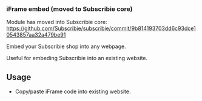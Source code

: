 ### iFrame embed (moved to Subscribie core)


Module has moved into Subscribie core: https://github.com/Subscribie/subscribie/commit/9b814193703dd6c93dce10543857aa32a479be91

Embed your Subscribie shop into any webpage.

Useful for embeding Subscribie into an existing website.

## Usage

- Copy/paste iFrame code into existing website.
